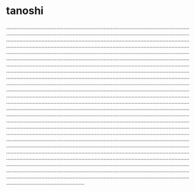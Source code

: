 # tanoshi
.................................................................................................................................................................................................................................................................................................................................................................................................................................................................................................................................................................................................................................................................................................................................................................................................................................................................................................................................................................................................................................................................................................................................................................................................................................................................................................................................................................................................................................................................................................................................................................................................................................................................................................................................................................................................................................................................................................................................................................................................................................................................................................................................................................................................................................................................................................................................................................................................................................................................................................................................................................................................................................................................................................................................................................................................................................................................................................................................................................................................................................................................................................................................................................................................................................................................................